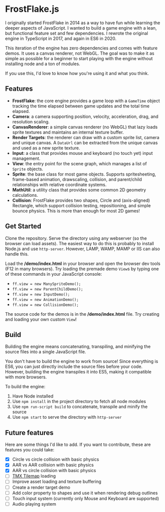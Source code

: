 # FrostFlake.js

I originally started FrostFlake in 2014 as a way to have fun while learning the deeper aspects of JavaScript. I wanted to build a game engine with a lean, but functional feature set and few dependencies. I rewrote the original engine in TypeScript in 2017, and again in ES6 in 2020.

This iteration of the engine has zero dependencies and comes with feature demos. It uses a canvas renderer, not WebGL. The goal was to make it as simple as possible for a beginner to start playing with the engine without installing node and a ton of modules.

If you use this, I'd love to know how you're using it and what you think.

## Features

- **FrostFlake**: the core engine provides a game loop with a `GameTime` object tracking the time elapsed between game updates and the total time elapsed.
- **Camera**: a camera supporting position, velocity, acceleration, drag, and resolution scaling.
- **CanvasRenderer**: a simple canvas renderer (no WebGL) that lazy loads sprite textures and maintains an internal texture buffer.
- **Render Targets**: the renderer can draw with a custom sprite list, camera and unique canvas. A `DataUrl` can be extracted from the unique canvas and used as a new sprite texture.
- **Input**: a class that provides mouse and keyboard (no touch yet) input management.
- **View**: the entry point for the scene graph, which manages a list of `Sprite` objects.
- **Sprite**: the base class for most game objects. Supports spritesheeting, frame-based animation, drawscaling, collision, and parent/child relationships with relative coordinate systems.
- **MathUtil**: a utility class that provides some common 2D geometry calculations.
- **Collision**: FrostFlake provides two shapes, Circle and (axis-aligned) Rectangle, which support collision testing, repositioning, and simple bounce physics. This is more than enough for most 2D games!

## Get Started

Clone the repository. Serve the directory using any webserver (so the browser can load assets). The easiest way to do this is probably to install Node.js and use `http-server`. However, LAMP, WAMP, MAMP or IIS can also handle this.

Load the **/demo/index.html** in your browser and open the browser dev tools (F12 in many browsers). Try loading the premade demo `View`s by typing one of these commands in your JavaScript console:

- `ff.view = new ManySpriteDemo();`
- `ff.view = new ParentChildDemo();`
- `ff.view = new InputDemo();`
- `ff.view = new AnimationDemo();`
- `ff.view = new CollisionDemo();`

The source code for the demos is in the **/demo/index.html** file. Try creating and loading your own custom `View`!

## Build

Building the engine means concatenating, transpiling, and minifying the source files into a single JavaScript file.

You don't have to build the engine to work from source! Since everything is ES6, you can just directly include the source files before your code. However, building the engine transpiles it into ES5, making it compatible with more browsers.

To build the engine:

1. Have Node installed
1. Use `npm install` in the project directory to fetch all node modules
1. Use `npm run-script build` to concatenate, transpile and minify the source
1. Use `npm start` to serve the directory with `http-server`

## Future features

Here are some things I'd like to add. If you want to contribute, these are features you could take:

- [x] Circle vs circle collision with basic physics
- [x] AAR vs AAR collision with basic physics
- [x] AAR vs circle collision with basic physics
- [ ] [TMX Tilemap](https://mapeditor.org) loading
- [ ] Improve asset loading and texture buffering
- [ ] Create a render target demo
- [ ] Add color property to shapes and use it when rendering debug outlines
- [ ] Touch input system (currently only Mouse and Keyboard are supported)
- [ ] Audio playing system
